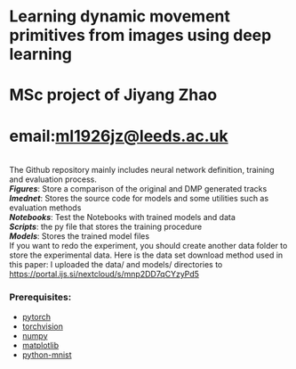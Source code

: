 # Learning dynamic movement primitives from images using deep learning

# MSc project of Jiyang Zhao
# email:ml1926jz@leeds.ac.uk
<br/>The Github repository mainly includes neural network definition, training and evaluation process. 
<br/>***Figures***: Store a comparison of the original and DMP generated tracks 
<br/>***Imednet***: Stores the source code for models and some utilities such as evaluation methods 
<br/>***Notebooks***: Test the Notebooks with trained models and data 
<br/>***Scripts***: the py file that stores the training procedure 
<br/>***Models***: Stores the trained model files 
<br/>If you want to redo the experiment, you should create another data folder to store the experimental data. Here is the data set download method used in this paper: I uploaded the data/ and models/ directories to https://portal.ijs.si/nextcloud/s/mnp2DD7qCYzyPd5
### Prerequisites:

* [pytorch](http://pytorch.org/)
* [torchvision](https://github.com/pytorch/vision)
* [numpy](http://www.numpy.org/)
* [matplotlib](https://matplotlib.org/)
* [python-mnist](https://github.com/sorki/python-mnist)
